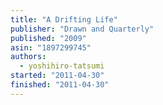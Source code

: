 ```yaml
---
title: "A Drifting Life"
publisher: "Drawn and Quarterly"
published: "2009"
asin: "1897299745"
authors:
  - yoshihiro-tatsumi
started: "2011-04-30"
finished: "2011-04-30"
---
```

